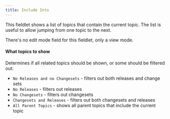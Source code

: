 ```yaml
---
title: Include Into
---
```


This fieldlet shows a list of topics that contain the current topic.
The list is useful to allow jumping from one topic to the next. 

There's no edit mode field for this fieldlet, only a view mode. 

#### What topics to show

Determines if all related topics should be shown, or some should be filtered out:

- `No Releases and no Changesets` - filters out both releases and change sets
- `No Releases`  - filters out releases
- `No Changesets` - filters out changesets
- `Changesets and Releases` - filters out both changesets and releases
- `All Parent Topics` - shows all parent topics that include the current topic

